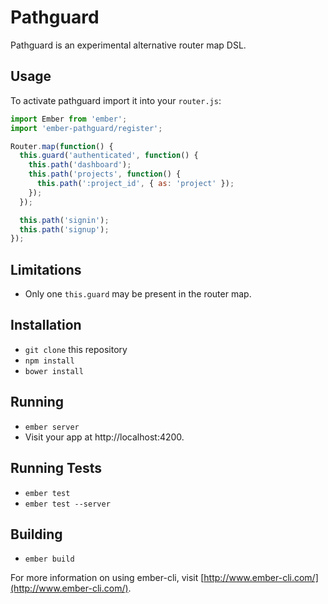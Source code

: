 # Pathguard

Pathguard is an experimental alternative router map DSL.

## Usage

To activate pathguard import it into your `router.js`:

```js
import Ember from 'ember';
import 'ember-pathguard/register';

Router.map(function() {
  this.guard('authenticated', function() {
    this.path('dashboard');
    this.path('projects', function() {
      this.path(':project_id', { as: 'project' });
    });
  });

  this.path('signin');
  this.path('signup');
});
```

## Limitations

- Only one `this.guard` may be present in the router map.

## Installation

* `git clone` this repository
* `npm install`
* `bower install`

## Running

* `ember server`
* Visit your app at http://localhost:4200.

## Running Tests

* `ember test`
* `ember test --server`

## Building

* `ember build`

For more information on using ember-cli, visit [http://www.ember-cli.com/](http://www.ember-cli.com/).
